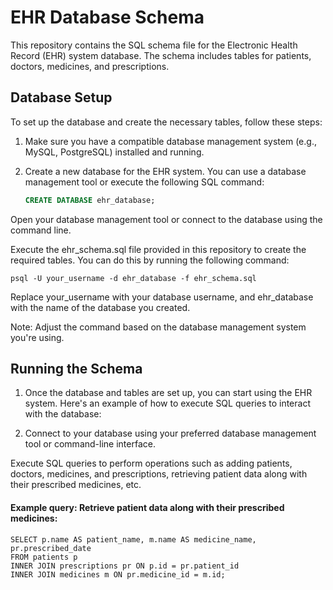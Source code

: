 # EHR Database Schema

This repository contains the SQL schema file for the Electronic Health Record (EHR) system database. The schema includes tables for patients, doctors, medicines, and prescriptions.

## Database Setup

To set up the database and create the necessary tables, follow these steps:

1. Make sure you have a compatible database management system (e.g., MySQL, PostgreSQL) installed and running.

2. Create a new database for the EHR system. You can use a database management tool or execute the following SQL command:

   ```sql
   CREATE DATABASE ehr_database; 

   ```

Open your database management tool or connect to the database using the command line.

Execute the ehr_schema.sql file provided in this repository to create the required tables. You can do this by running the following command:
```
psql -U your_username -d ehr_database -f ehr_schema.sql

```

Replace your_username with your database username, and ehr_database with the name of the database you created.

Note: Adjust the command based on the database management system you're using.

## Running the Schema
1. Once the database and tables are set up, you can start using the EHR system. Here's an example of how to execute SQL queries to interact with the database:

2. Connect to your database using your preferred database management tool or command-line interface.

Execute SQL queries to perform operations such as adding patients, doctors, medicines, and prescriptions, retrieving patient data along with their prescribed medicines, etc.

#### Example query: Retrieve patient data along with their prescribed medicines:

```
SELECT p.name AS patient_name, m.name AS medicine_name, pr.prescribed_date
FROM patients p
INNER JOIN prescriptions pr ON p.id = pr.patient_id
INNER JOIN medicines m ON pr.medicine_id = m.id;

```
